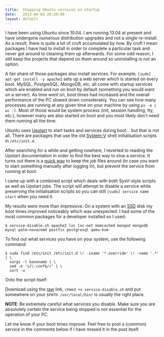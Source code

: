 ```yaml
---
title:  Stopping Ubuntu services on startup
date:   2013-04-03 20:20:00
layout: default
---
```


I have been using Ubuntu since 10.04. I am running 13.04 at present and have undergone numerous distribution upgrades and not a single re-install. As a result, there is quite a lot of cruft accumulated by now. By cruft I mean packages I have had to install in order to complete a particular task and never got around to cleaning them up afterwards. For some odd reason, I still keep the projects that depend on them around so uninstalling is not an option.

A fair share of those packages also install services. For example, `[sudo] apt-get install -y apache2` sets up a web server which is started on every boot. MySQL, PostgreSQL, MongoDB, etc. all come with startup services which are enabled and run on boot by default (something you would want on a server).
As time went on, boot times had increased and the overall performance of the PC slowed down considerably. You can see how many processes are running at any given time on your machine by using `ps -e | wc -l`. Most of those would be system process (init, session handling, tty, etc.), however many are also started on boot and you most likely don't need them running all the time.

Ubuntu uses [Upstart][upstart] to start tasks and services during boot... but that is not all. There are packages that use the old [System-V][system-v] shell initialisation scripts in `/etc/init.d`.

After searching for a while and getting nowhere, I reverted to reading the Upstart documentation in order to find the best way to stop a service.  It turns out there is a [quick way][manual-stanza] to keep the job files around (in case you want to start something manually after logging in), but prevent the service from running at boot.

I came up with a combined script which deals with both SysV-style scripts as well as Upstart jobs. The script will attempt to disable a service while preserving the initialisation scripts so you can still `[sudo] service name start` when you need it.

My results were more than impressive. On a system with an [SSD][ssd] disk my boot times improved noticeably which was unexpected. I had some of the most common packages for a developer installed so I used:

```
$ service-disable.sh apache2 lxc lxc-net memcached mongod mongodb mysql palm-novacomd postfix postgresql qemu-kvm
```

To find out what services you have on your system, use the following command:

```
$ sudo find /etc/init /etc/init.d \! -iname '*.override' \! -name '.*' | \
  xargs -l basename | \
  sed -e 's/\.conf$//' | \
  sort -u
```

Onto the script itself:

<script src="http://gist.github.com/4434953.js?file=service-disable.sh"></script>

Download using the [raw][raw-script] link, `chmod +x service-disable.sh` and put somewhere on your `$PATH`. `/usr/local/bin/` is usually the right place.

**NOTE**: Be extremely careful what services you disable. Make sure you are absolutely certain the service being stopped is not essential for the operation of your PC.

Let me know if your boot times improve.
Feel free to post a (common) service in the comments below if I have missed it in the post itself.


  [upstart]: http://upstart.ubuntu.com/
  [manual-stanza]: http://upstart.ubuntu.com/cookbook/#manual
  [system-v]: https://en.wikipedia.org/wiki/UNIX_System_V
  [ssd]: http://en.wikipedia.org/wiki/Solid-state_drive
  [raw-script]: https://gist.github.com/StanAngeloff/4434953/raw/service-disable.sh
